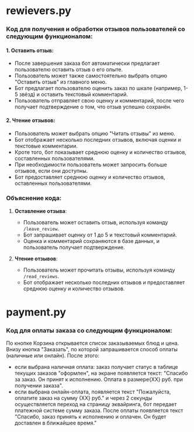 # rewievers.py
### Kод для получения и обработки отзывов пользователей со следующим функционалом:
#### 1. Оставить отзыв:
- После завершения заказа бот автоматически предлагает пользователю оставить отзыв о его опыте. 
- Пользователь может также самостоятельно выбрать опцию "Оставить отзыв" из главного меню.
- Бот предлагает пользователю оценить заказ по шкале (например, 1-5 звёзд) и оставить текстовый комментарий.
- Пользователь отправляет свою оценку и комментарий, после чего получает подтверждение о том, что отзыв успешно сохранён.

#### 2. Чтение отзывов:
- Пользователь может выбрать опцию "Читать отзывы" из меню.
- Бот отображает несколько последних отзывов, включая оценки и текстовые комментарии.
- Кроте того, бот показывает среднюю оценку и количество отзывов, составленных пользователями.
- При необходимости пользователь может запросить больше отзывов, если они доступны.
- Бот предоставляет среднюю оценку и количество отзывов, оставленных пользователями.

### Объяснение кода:

1. **Оставление отзыва**:
   - Пользователь может оставить отзыв, используя команду `/leave_review`.
   - Бот запрашивает оценку от 1 до 5 и текстовый комментарий.
   - Оценка и комментарий сохраняются в базе данных, и пользователь получает подтверждение.

2. **Чтение отзывов**:
   - Пользователь может прочитать отзывы, используя команду `/read_reviews`.
   - Бот отображает несколько последних отзывов и предоставляет среднюю оценку и количество отзывов.


# payment.py
### Kод для оплаты заказа со следующим функционалом:
По кнопке Корзина открывается список заказываемых блюд и цена. Внизу кнопка "Заказать", по которой запрашивается способ оплаты (наличные или онлайн).
После этого:
- если выбрана наличная оплата: заказ получает статус в таблице текущих заказов "оформлен", на экране появляется текст: "Спасибо за заказ. Он принят к исполнению. Оплата в размере{ХХ} руб. при получении заказа".
- если выбрана онлайн-оплата, появляется текст "Пожалуйста, оплатите заказ на сумму {ХХ} руб." и через 2 секунды осуществляется переход на страницу эквайринга, бот передает платежной системе сумму заказа. После оплаты появляется текст "Спасибо, заказ принять к исполнению и оплачен. Он будет доставлен в ближайшее время."